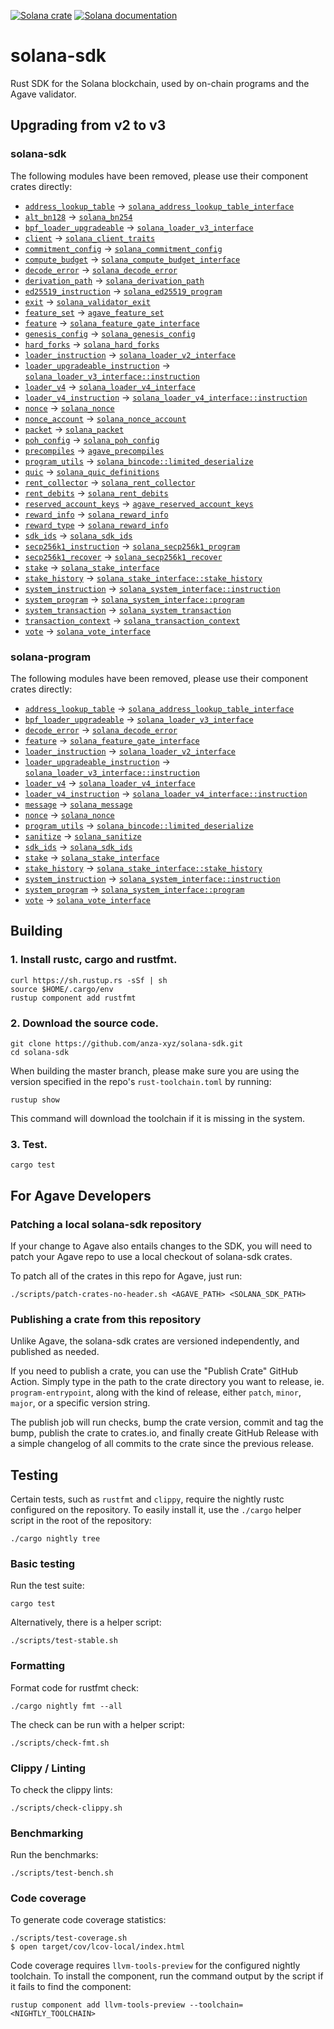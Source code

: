 [![Solana crate](https://img.shields.io/crates/v/solana-sdk.svg)](https://crates.io/crates/solana-sdk)
[![Solana documentation](https://docs.rs/solana-sdk/badge.svg)](https://docs.rs/solana-sdk)

# solana-sdk

Rust SDK for the Solana blockchain, used by on-chain programs and the Agave
validator.

## Upgrading from v2 to v3

### solana-sdk

The following modules have been removed, please use their component crates
directly:

* [`address_lookup_table`](https://docs.rs/solana-sdk/latest/solana_sdk/address_lookup_table) -> [`solana_address_lookup_table_interface`](https://docs.rs/solana-address-lookup-table-interface/latest/solana_address_lookup_table_interface/)
* [`alt_bn128`](https://docs.rs/solana-sdk/latest/solana_sdk/alt_bn128) -> [`solana_bn254`](https://docs.rs/solana-bn254/latest/solana_bn254)
* [`bpf_loader_upgradeable`](https://docs.rs/solana-sdk/latest/solana_sdk/bpf_loader_upgradeable) -> [`solana_loader_v3_interface`](https://docs.rs/solana-loader-v3-interface/latest/solana_loader_v3_interface)
* [`client`](https://docs.rs/solana-sdk/latest/solana_sdk/client) -> [`solana_client_traits`](https://docs.rs/solana-client-traits/latest/solana_client_traits)
* [`commitment_config`](https://docs.rs/solana-sdk/latest/solana_sdk/commitment_config) -> [`solana_commitment_config`](https://docs.rs/solana-commitment-config/latest/solana_commitment_config)
* [`compute_budget`](https://docs.rs/solana-sdk/latest/solana_sdk/compute_budget) -> [`solana_compute_budget_interface`](https://docs.rs/solana-compute-budget-interface/latest/solana_compute_budget_interface)
* [`decode_error`](https://docs.rs/solana-sdk/latest/solana_sdk/decode_error) -> [`solana_decode_error`](https://docs.rs/solana-decode-error/latest/solana_decode_error)
* [`derivation_path`](https://docs.rs/solana-sdk/latest/solana_sdk/derivation_path) -> [`solana_derivation_path`](https://docs.rs/solana-derivation-path/latest/solana_derivation_path)
* [`ed25519_instruction`](https://docs.rs/solana-sdk/latest/solana_sdk/ed25519_instruction) -> [`solana_ed25519_program`](https://docs.rs/solana-ed25519-program/latest/solana_ed25519_program)
* [`exit`](https://docs.rs/solana-sdk/latest/solana_sdk/exit) -> [`solana_validator_exit`](https://docs.rs/solana-validator-exit/latest/solana_validator_exit)
* [`feature_set`](https://docs.rs/solana-sdk/latest/solana_sdk/feature_set) -> [`agave_feature_set`](https://docs.rs/agave-feature-set/latest/agave_feature_set)
* [`feature`](https://docs.rs/solana-sdk/latest/solana_sdk/feature) -> [`solana_feature_gate_interface`](https://docs.rs/solana-feature-gate-interface/latest/solana_feature_gate_interface)
* [`genesis_config`](https://docs.rs/solana-sdk/latest/solana_sdk/genesis_config) -> [`solana_genesis_config`](https://docs.rs/solana-genesis-config/latest/solana_genesis_config)
* [`hard_forks`](https://docs.rs/solana-sdk/latest/solana_sdk/hard_forks) -> [`solana_hard_forks`](https://docs.rs/solana-hard-forks/latest/solana_hard_forks)
* [`loader_instruction`](https://docs.rs/solana-sdk/latest/solana_sdk/loader_instruction) -> [`solana_loader_v2_interface`](https://docs.rs/solana-loader-v2-interface/latest/solana_loader_v2_interface)
* [`loader_upgradeable_instruction`](https://docs.rs/solana-sdk/latest/solana_sdk/loader_upgradeable_instruction) -> [`solana_loader_v3_interface::instruction`](https://docs.rs/solana-loader-v3-interface/latest/solana_loader_v3_interface/instruction)
* [`loader_v4`](https://docs.rs/solana-sdk/latest/solana_sdk/loader_v4) -> [`solana_loader_v4_interface`](https://docs.rs/solana-loader-v4-interface/latest/solana_loader_v4_interface)
* [`loader_v4_instruction`](https://docs.rs/solana-sdk/latest/solana_sdk/loader_v4_instruction) -> [`solana_loader_v4_interface::instruction`](https://docs.rs/solana-loader-v4-interface/latest/solana_loader_v4_interface/instruction)
* [`nonce`](https://docs.rs/solana-sdk/latest/solana_sdk/nonce) -> [`solana_nonce`](https://docs.rs/solana-nonce/latest/solana_nonce)
* [`nonce_account`](https://docs.rs/solana-sdk/latest/solana_sdk/nonce_account) -> [`solana_nonce_account`](https://docs.rs/solana-nonce-account/latest/solana_nonce_account)
* [`packet`](https://docs.rs/solana-sdk/latest/solana_sdk/packet) -> [`solana_packet`](https://docs.rs/solana-packet/latest/solana_packet)
* [`poh_config`](https://docs.rs/solana-sdk/latest/solana_sdk/poh_config) -> [`solana_poh_config`](https://docs.rs/solana-poh-config/latest/solana_poh_config)
* [`precompiles`](https://docs.rs/solana-sdk/latest/solana_sdk/precompiles) -> [`agave_precompiles`](https://docs.rs/agave-precompiles/latest/agave_precompiles)
* [`program_utils`](https://docs.rs/solana-sdk/latest/solana_sdk/program_utils) -> [`solana_bincode::limited_deserialize`](https://docs.rs/solana-bincode/latest/solana_bincode)
* [`quic`](https://docs.rs/solana-sdk/latest/solana_sdk/quic) -> [`solana_quic_definitions`](https://docs.rs/solana-quic-definitions/latest/solana_quic_definitions)
* [`rent_collector`](https://docs.rs/solana-sdk/latest/solana_sdk/rent_collector) -> [`solana_rent_collector`](https://docs.rs/solana-rent-collector/latest/solana_rent_collector)
* [`rent_debits`](https://docs.rs/solana-sdk/latest/solana_sdk/rent_debits) -> [`solana_rent_debits`](https://docs.rs/solana-rent-debits/latest/solana_rent_debits)
* [`reserved_account_keys`](https://docs.rs/solana-sdk/latest/solana_sdk/reserved_account_keys) -> [`agave_reserved_account_keys`](https://docs.rs/agave-reserved-account-keys/latest/agave_reserved_account_keys)
* [`reward_info`](https://docs.rs/solana-sdk/latest/solana_sdk/reward_info) -> [`solana_reward_info`](https://docs.rs/solana-reward-info/latest/solana_reward_info)
* [`reward_type`](https://docs.rs/solana-sdk/latest/solana_sdk/reward_type) -> [`solana_reward_info`](https://docs.rs/solana-reward-info/latest/solana_reward_info)
* [`sdk_ids`](https://docs.rs/solana-sdk/latest/solana_sdk/sdk_ids) -> [`solana_sdk_ids`](https://docs.rs/solana-sdk-ids/latest/solana_sdk_ids)
* [`secp256k1_instruction`](https://docs.rs/solana-sdk/latest/solana_sdk/secp256k1_instruction) -> [`solana_secp256k1_program`](https://docs.rs/solana-secp256k1-program/latest/solana_secp256k1_program)
* [`secp256k1_recover`](https://docs.rs/solana-sdk/latest/solana_sdk/secp256k1_recover) -> [`solana_secp256k1_recover`](https://docs.rs/solana-secp256k1-recover/latest/solana_secp256k1_recover)
* [`stake`](https://docs.rs/solana-sdk/latest/solana_sdk/stake) -> [`solana_stake_interface`](https://docs.rs/solana-stake-interface/latest/solana_stake_interface)
* [`stake_history`](https://docs.rs/solana-sdk/latest/solana_sdk/stake_history) -> [`solana_stake_interface::stake_history`](https://docs.rs/solana-stake-interface/latest/solana_stake_interface/stake_history)
* [`system_instruction`](https://docs.rs/solana-sdk/latest/solana_sdk/system_instruction) -> [`solana_system_interface::instruction`](https://docs.rs/solana-system-interface/latest/solana_system_interface/instruction)
* [`system_program`](https://docs.rs/solana-sdk/latest/solana_sdk/system_program) -> [`solana_system_interface::program`](https://docs.rs/solana-system-interface/latest/solana_system_interface/program)
* [`system_transaction`](https://docs.rs/solana-sdk/latest/solana_sdk/system_transaction) -> [`solana_system_transaction`](https://docs.rs/solana-system-transaction/latest/solana_system_transaction)
* [`transaction_context`](https://docs.rs/solana-sdk/latest/solana_sdk/transaction_context) -> [`solana_transaction_context`](https://docs.rs/solana-transaction-context/latest/solana_transaction_context)
* [`vote`](https://docs.rs/solana-sdk/latest/solana_sdk/vote) -> [`solana_vote_interface`](https://docs.rs/solana-vote-interface/latest/solana_vote_interface)

### solana-program

The following modules have been removed, please use their component crates
directly:

* [`address_lookup_table`](https://docs.rs/solana-program/latest/solana_program/address_lookup_table) -> [`solana_address_lookup_table_interface`](https://docs.rs/solana-address-lookup-table-interface/latest/solana_address_lookup_table_interface/)
* [`bpf_loader_upgradeable`](https://docs.rs/solana-program/latest/solana_program/bpf_loader_upgradeable) -> [`solana_loader_v3_interface`](https://docs.rs/solana-loader-v3-interface/latest/solana_loader_v3_interface)
* [`decode_error`](https://docs.rs/solana-program/latest/solana_program/decode_error) -> [`solana_decode_error`](https://docs.rs/solana-decode-error/latest/solana_decode_error)
* [`feature`](https://docs.rs/solana-program/latest/solana_program/feature) -> [`solana_feature_gate_interface`](https://docs.rs/solana-feature-gate-interface/latest/solana_feature_gate_interface)
* [`loader_instruction`](https://docs.rs/solana-program/latest/solana_program/loader_instruction) -> [`solana_loader_v2_interface`](https://docs.rs/solana-loader-v2-interface/latest/solana_loader_v2_interface)
* [`loader_upgradeable_instruction`](https://docs.rs/solana-program/latest/solana_program/loader_upgradeable_instruction) -> [`solana_loader_v3_interface::instruction`](https://docs.rs/solana-loader-v3-interface/latest/solana_loader_v3_interface/instruction)
* [`loader_v4`](https://docs.rs/solana-program/latest/solana_program/loader_v4) -> [`solana_loader_v4_interface`](https://docs.rs/solana-loader-v4-interface/latest/solana_loader_v4_interface)
* [`loader_v4_instruction`](https://docs.rs/solana-program/latest/solana_program/loader_v4_instruction) -> [`solana_loader_v4_interface::instruction`](https://docs.rs/solana-loader-v4-interface/latest/solana_loader_v4_interface/instruction)
* [`message`](https://docs.rs/solana-program/latest/solana_program/message) -> [`solana_message`](https://docs.rs/solana-message/latest/solana_message)
* [`nonce`](https://docs.rs/solana-program/latest/solana_program/nonce) -> [`solana_nonce`](https://docs.rs/solana-nonce/latest/solana_nonce)
* [`program_utils`](https://docs.rs/solana-program/latest/solana_program/program_utils) -> [`solana_bincode::limited_deserialize`](https://docs.rs/solana-bincode/latest/solana_bincode)
* [`sanitize`](https://docs.rs/solana-program/latest/solana_program/sanitize) -> [`solana_sanitize`](https://docs.rs/solana-sanitize/latest/solana_sanitize)
* [`sdk_ids`](https://docs.rs/solana-program/latest/solana_program/sdk_ids) -> [`solana_sdk_ids`](https://docs.rs/solana-sdk-ids/latest/solana_sdk_ids)
* [`stake`](https://docs.rs/solana-program/latest/solana_program/stake) -> [`solana_stake_interface`](https://docs.rs/solana-stake-interface/latest/solana_stake_interface)
* [`stake_history`](https://docs.rs/solana-program/latest/solana_program/stake_history) -> [`solana_stake_interface::stake_history`](https://docs.rs/solana-stake-interface/latest/solana_stake_interface/stake_history)
* [`system_instruction`](https://docs.rs/solana-program/latest/solana_program/system_instruction) -> [`solana_system_interface::instruction`](https://docs.rs/solana-system-interface/latest/solana_system_interface/instruction)
* [`system_program`](https://docs.rs/solana-program/latest/solana_program/system_program) -> [`solana_system_interface::program`](https://docs.rs/solana-system-interface/latest/solana_system_interface/program)
* [`vote`](https://docs.rs/solana-program/latest/solana_program/vote) -> [`solana_vote_interface`](https://docs.rs/solana-vote-interface/latest/solana_vote_interface)

## Building

### **1. Install rustc, cargo and rustfmt.**

```console
curl https://sh.rustup.rs -sSf | sh
source $HOME/.cargo/env
rustup component add rustfmt
```

### **2. Download the source code.**

```console
git clone https://github.com/anza-xyz/solana-sdk.git
cd solana-sdk
```

When building the master branch, please make sure you are using the version
specified in the repo's `rust-toolchain.toml` by running:

```console
rustup show
```

This command will download the toolchain if it is missing in the system.

### **3. Test.**

```console
cargo test
```

## For Agave Developers

### Patching a local solana-sdk repository

If your change to Agave also entails changes to the SDK, you will need to patch
your Agave repo to use a local checkout of solana-sdk crates.

To patch all of the crates in this repo for Agave, just run:

```console
./scripts/patch-crates-no-header.sh <AGAVE_PATH> <SOLANA_SDK_PATH>
```

### Publishing a crate from this repository

Unlike Agave, the solana-sdk crates are versioned independently, and published
as needed.

If you need to publish a crate, you can use the "Publish Crate" GitHub Action.
Simply type in the path to the crate directory you want to release, ie.
`program-entrypoint`, along with the kind of release, either `patch`, `minor`,
`major`, or a specific version string.

The publish job will run checks, bump the crate version, commit and tag the
bump, publish the crate to crates.io, and finally create GitHub Release with
a simple changelog of all commits to the crate since the previous release.

## Testing

Certain tests, such as `rustfmt` and `clippy`, require the nightly rustc
configured on the repository. To easily install it, use the `./cargo` helper
script in the root of the repository:

```console
./cargo nightly tree
```

### Basic testing

Run the test suite:

```console
cargo test
```

Alternatively, there is a helper script:

```console
./scripts/test-stable.sh
```

### Formatting

Format code for rustfmt check:

```console
./cargo nightly fmt --all
```

The check can be run with a helper script:

```console
./scripts/check-fmt.sh
```

### Clippy / Linting

To check the clippy lints:

```console
./scripts/check-clippy.sh
```

### Benchmarking

Run the benchmarks:

```console
./scripts/test-bench.sh
```

### Code coverage

To generate code coverage statistics:

```console
./scripts/test-coverage.sh
$ open target/cov/lcov-local/index.html
```

Code coverage requires `llvm-tools-preview` for the configured nightly
toolchain. To install the component, run the command output by the script if it
fails to find the component:

```console
rustup component add llvm-tools-preview --toolchain=<NIGHTLY_TOOLCHAIN>
```
